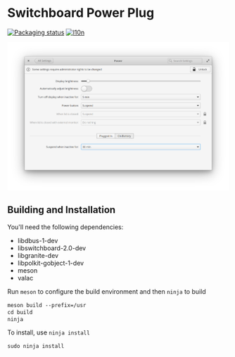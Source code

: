 # Switchboard Power Plug
[![Packaging status](https://repology.org/badge/tiny-repos/switchboard-plug-power.svg)](https://repology.org/metapackage/switchboard-plug-power)
[![l10n](https://l10n.elementary.io/widgets/switchboard/switchboard-plug-power/svg-badge.svg)](https://l10n.elementary.io/projects/switchboard/switchboard-plug-power)

![screenshot](data/screenshot.png?raw=true)

## Building and Installation

You'll need the following dependencies:

* libdbus-1-dev
* libswitchboard-2.0-dev
* libgranite-dev
* libpolkit-gobject-1-dev
* meson
* valac

Run `meson` to configure the build environment and then `ninja` to build

    meson build --prefix=/usr
    cd build
    ninja

To install, use `ninja install`

    sudo ninja install
